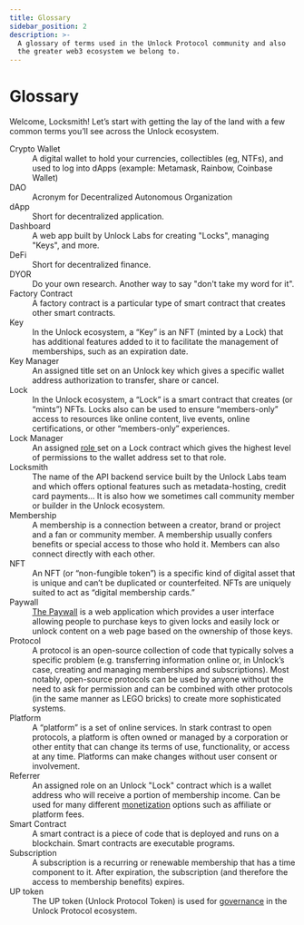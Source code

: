 ```yaml
---
title: Glossary
sidebar_position: 2
description: >-
  A glossary of terms used in the Unlock Protocol community and also
  the greater web3 ecosystem we belong to.
---
```


# Glossary

Welcome, Locksmith! Let’s start with getting the lay of the land with a few common terms you’ll see across the Unlock ecosystem.

<dl>
  <dt>Crypto Wallet</dt>
    <dd>A digital wallet to hold your currencies, collectibles (eg, NTFs), and 
    used to log into dApps (example: Metamask, Rainbow, Coinbase Wallet)</dd>

  <dt>DAO</dt>
    <dd>Acronym for Decentralized Autonomous Organization</dd>

  <dt>dApp</dt>
    <dd>Short for decentralized application.</dd>
            
  <dt>Dashboard</dt>
    <dd>A web app built by Unlock Labs for creating "Locks", managing "Keys", 
      and more.</dd>

  <dt>DeFi</dt>
    <dd>Short for decentralized finance.</dd>

  <dt>DYOR</dt>
    <dd>Do your own research. Another way to say "don't take my word for it".</dd>

  <dt>Factory Contract</dt>
    <dd>A factory contract is a particular type of smart contract that creates other smart contracts.</dd>

  <dt>Key</dt>
    <dd>In the Unlock ecosystem, a “Key” is an NFT (minted by a Lock) that has 
    additional features added to it to facilitate the management of memberships, 
    such as an expiration date.</dd>
  
  <dt>Key Manager</dt>
    <dd>An assigned title set on an Unlock key which gives a specific wallet
    address authorization to transfer, share or cancel.</dd>

  <dt>Lock</dt>
    <dd>In the Unlock ecosystem, a “Lock” is a smart contract that creates 
    (or “mints”) NFTs. Locks also can be used to ensure “members-only” access 
    to resources like online content, live events, online certifications, or 
    other “members-only” experiences.</dd>
  
  <dt>Lock Manager</dt>
    <dd>An assigned <a href="/core-protocol/public-lock/access-control#roles">role </a>
    set on a Lock contract which gives the highest level of permissions to the 
    wallet address set to that role.</dd>
  
  <dt>Locksmith</dt>
    <dd>The name of the API backend service built by the Unlock Labs team and which offers optional features such as metadata-hosting, credit card payments...  It is also how we sometimes call community member or builder in the Unlock ecosystem. </dd>

  <dt>Membership</dt>
    <dd>A membership is a connection between a creator, brand or project and a 
    fan or community member. A membership usually confers benefits or special access 
    to those who hold it. Members can also connect directly with each other.</dd>

  <dt>NFT</dt>
    <dd>An NFT (or “non-fungible token”) is a specific kind of digital asset that 
    is unique and can’t be duplicated or counterfeited. NFTs are uniquely suited 
    to act as “digital membership cards.”</dd>

  <dt>Paywall</dt>
    <dd><a href="/tools/checkout/paywall/">The Paywall</a> is a web application which 
    provides a user interface allowing people to purchase keys to given locks and 
    easily lock or unlock content on a web page based on the ownership of those 
    keys.</dd>
  
  <dt>Protocol</dt>
    <dd>A protocol is an open-source collection of code that typically solves a 
    specific problem (e.g. transferring information online or, in Unlock’s case, 
    creating and managing memberships and subscriptions). Most notably, open-source 
    protocols can be used by anyone without the need to ask for permission and can 
    be combined with other protocols (in the same manner as LEGO bricks) to create 
    more sophisticated systems.</dd>

  <dt>Platform</dt>
    <dd>A “platform” is a set of online services. In stark contrast to open 
    protocols, a platform is often owned or managed by a corporation or other 
    entity that can change its terms of use, functionality, or access at any time. 
    Platforms can make changes without user consent or involvement.</dd>

  <dt>Referrer</dt>
    <dd>An assigned role on an Unlock "Lock" contract which is a wallet address
    who will receive a portion of membership income. Can be used for many 
    different <a href="https://unlock-protocol.com/blog/referral-fees">monetization</a> options such as affiliate or platform fees.</dd>
  
  <dt>Smart Contract</dt>
    <dd>A smart contract is a piece of code that is deployed and runs on a blockchain. Smart contracts are executable programs.</dd>

  <dt>Subscription</dt>
    <dd>A subscription is a recurring or renewable membership that has a time 
    component to it. After expiration, the subscription (and therefore the access 
    to membership benefits) expires.</dd>

  <dt>UP token</dt>
    <dd>The UP token (Unlock Protocol Token) is used for  
    <a href="/governance/"> governance</a> in the Unlock Protocol ecosystem.</dd>

</dl>
